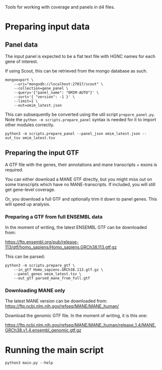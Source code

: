 Tools for working with coverage and panels in d4 files.

# Preparing input data

## Panel data

The input panel is expected to be a flat text file with HGNC names for each gene of interest.

If using Scout, this can be retrieved from the mongo database as such.

```
mongoexport \
    --uri="mongodb://localhost:27017/scout" \
    --collection=gene_panel \
    --query='{"panel_name": "OMIM-AUTO"}' \
    --sort='{ "version": -1 }' \
    --limit=1 \
    --out=omim_latest.json
```

This can subsequently be converted using the util script `prepare_panel.py`. Note the `python -m scripts.prepare_panel` syntax is needed for it to import other modules correctly.

```
python3 -m scripts.prepare_panel --panel_json omim_latest.json --out_tsv omim_latest.tsv
```

## Preparing the input GTF

A GTF file with the genes, their annotations and mane transcripts + exons is required.

You can either download a MANE GTF directly, but you might miss out on some transcripts which have no MANE-transcripts. If included, you will still get gene-level coverage.

Or, you download a full GTF and optionally trim it down to panel genes. This will speed up analysis.

### Preparing a GTF from full ENSEMBL data

In the moment of writing, the latest ENSEMBL GTF can be downloaded from:

https://ftp.ensembl.org/pub/release-113/gtf/homo_sapiens/Homo_sapiens.GRCh38.113.gtf.gz

This can be parsed:

```
python3 -m scripts.prepare_gtf \
    --in_gtf Homo_sapiens.GRCh38.113.gtf.gz \
    --panel_genes omim_latest.tsv \
    --out_gtf parsed_mane_from_full.gtf
```

### Downloading MANE only

The latest MANE version can be downloaded from: https://ftp.ncbi.nlm.nih.gov/refseq/MANE/MANE_human/

Download the genomic GTF file. In the moment of writing, it is this one:

https://ftp.ncbi.nlm.nih.gov/refseq/MANE/MANE_human/release_1.4/MANE.GRCh38.v1.4.ensembl_genomic.gtf.gz

# Running the main script

```
python3 main.py --help
```
